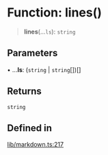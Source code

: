 # Function: lines()

> **lines**(...`ls`): `string`

## Parameters

• ...**ls**: (`string` \| `string`[])[]

## Returns

`string`

## Defined in

[lib/markdown.ts:217](https://github.com/AgentEnder/markdown-factory/blob/2edbf76b627cbe956c348c7a77ef5e7f1870acac/packages/markdown-factory/src/lib/markdown.ts#L217)
